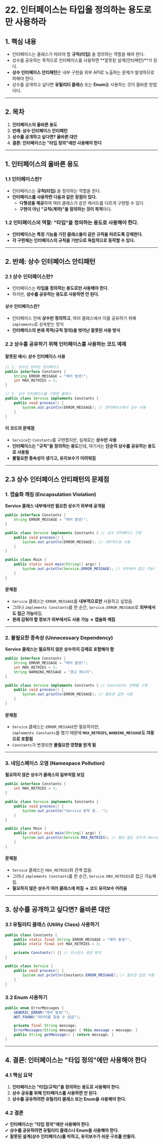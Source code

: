 # **22. 인터페이스는 타입을 정의하는 용도로만 사용하라**

## **1. 핵심 내용**

- 인터페이스는 클래스가 따라야 할 **규칙(타입)** 을 정의하는 역할을 해야 한다.
- 상수를 공유하는 목적으로 인터페이스를 사용하면 **잘못된 설계(안티패턴)**가 된다.
- **상수 인터페이스 안티패턴**은 내부 구현을 외부 API로 노출하는 문제가 발생하므로 피해야 한다.
- 상수를 공개하고 싶다면 **유틸리티 클래스** 또는 **Enum**을 사용하는 것이 올바른 방법이다.

---

## **2. 목차**

1. **인터페이스의 올바른 용도**
2. **반례: 상수 인터페이스 안티패턴**
3. **상수를 공개하고 싶다면? 올바른 대안**
4. **결론: 인터페이스는 "타입 정의"에만 사용해야 한다**

---

## **1. 인터페이스의 올바른 용도**

### **1.1 인터페이스란?**

- 인터페이스는 **규칙(타입)** 을 정의하는 역할을 한다.
- **인터페이스를 사용하면 다음과 같은 장점이 있다.**
  - **다형성을 제공**하여 여러 클래스가 같은 메서드를 다르게 구현할 수 있다.
  - **구현이 아닌 "규칙(계약)"을 정의하는 것이 목적**이다.

### **1.2 인터페이스의 역할: "타입"을 정의하는 용도로 사용해야 한다.**

- **인터페이스는 특정 기능을 가진 클래스들이 같은 규칙을 따르도록 강제한다.**
- **각 구현체는 인터페이스의 규칙을 기반으로 독립적으로 동작할 수 있다.**

---

## **2. 반례: 상수 인터페이스 안티패턴**

### **2.1 상수 인터페이스란?**

- 인터페이스는 **타입을 정의하는 용도로만 사용해야 한다.**
- 하지만, **상수를 공유하는 용도로 사용하면 안 된다.**

#### **상수 인터페이스란?**

- 인터페이스 안에 **상수만 정의하고**, 여러 클래스에서 이를 공유하기 위해 `implements`로 상속받는 방식
- **인터페이스의 본래 목적(규칙 정의)을 벗어난 잘못된 사용 방식**

### **2.2 상수를 공유하기 위해 인터페이스를 사용하는 코드 예제**

#### **잘못된 예시: 상수 인터페이스 사용**

```java
// 1. 상수만 정의된 인터페이스
public interface Constants {
    String ERROR_MESSAGE = "에러 발생!";
    int MAX_RETRIES = 3;
}

// 2. 상수 인터페이스를 구현한 클래스
public class Service implements Constants {
    public void process() {
        System.out.println(ERROR_MESSAGE); // 인터페이스에서 상수 사용
    }
}
```

#### **이 코드의 문제점**

- `Service`는 `Constants`를 구현했지만, 실제로는 **상수만 사용**
- **인터페이스는 "규칙"을 정의하는 용도**인데, 여기서는 **단순히 상수를 공유하는 용도로 사용됨**
- **불필요한 종속성이 생기고, 유지보수가 어려워짐**

---

## **2.3 상수 인터페이스 안티패턴의 문제점**

### **1. 캡슐화 깨짐 (Encapsulation Violation)**

**Service 클래스 내부에서만 필요한 상수가 외부에 공개됨**

```java
public interface Constants {
    String ERROR_MESSAGE = "에러 발생!";
}

public class Service implements Constants { // 상수 인터페이스 구현
    public void process() {
        System.out.println(ERROR_MESSAGE); // 내부적으로 사용
    }
}

public class Main {
    public static void main(String[] args) {
        System.out.println(Service.ERROR_MESSAGE); // 외부에서 접근 가능!
    }
}
```

#### **문제점**

- `Service` 클래스는 `ERROR_MESSAGE`를 **내부적으로만** 사용하고 싶었음.
- 그러나 `implements Constants`를 한 순간, `Service.ERROR_MESSAGE`로 **외부에서도 접근 가능**해짐.
- **원래 감춰야 할 정보가 외부에서도 사용 가능 → 캡슐화 깨짐**

---

### **2. 불필요한 종속성 (Unnecessary Dependency)**

**Service 클래스는 필요하지 않은 상수까지 강제로 포함해야 함**

```java
public interface Constants {
    String ERROR_MESSAGE = "에러 발생!";
    int MAX_RETRIES = 3;
    String WARNING_MESSAGE = "경고 메시지";
}

public class Service implements Constants { // Constants 전체를 구현
    public void process() {
        System.out.println(ERROR_MESSAGE); // 필요한 값만 사용
    }
}
```

#### **문제점**

- `Service` 클래스는 `ERROR_MESSAGE`만 필요하지만,  
  `implements Constants`를 했기 때문에 **`MAX_RETRIES`, `WARNING_MESSAGE`도 자동으로 포함됨**
- `Constants`가 변경되면 **불필요한 영향을 받게 됨**

---

### **3. 네임스페이스 오염 (Namespace Pollution)**

**필요하지 않은 상수가 클래스의 일부처럼 보임**

```java
public interface Constants {
    int MAX_RETRIES = 3;
}

public class Service implements Constants {
    public void process() {
        System.out.println("Service 동작 중...");
    }
}

public class Main {
    public static void main(String[] args) {
        System.out.println(Service.MAX_RETRIES); // 필요 없는 상수가 Service의 일부처럼 보임
    }
}
```

#### **문제점**

- `Service` 클래스는 `MAX_RETRIES`와 관계 없음.
- 그러나 `implements Constants`를 한 순간, `Service.MAX_RETRIES`로 접근 가능해짐.
- **필요하지 않은 상수가 여러 클래스에 퍼짐 → 코드 유지보수 어려움**

---

## **3. 상수를 공개하고 싶다면? 올바른 대안**

### **3.1 유틸리티 클래스 (Utility Class) 사용하기**

```java
public class Constants {
    public static final String ERROR_MESSAGE = "에러 발생!";
    public static final int MAX_RETRIES = 3;

    private Constants() {} // 인스턴스 생성 방지
}

public class Service {
    public void process() {
        System.out.println(Constants.ERROR_MESSAGE); // 필요한 값만 사용
    }
}
```

### **3.2 Enum 사용하기**

```java
public enum ErrorMessages {
    GENERIC_ERROR("에러 발생!"),
    NOT_FOUND("데이터를 찾을 수 없음");

    private final String message;
    ErrorMessages(String message) { this.message = message; }
    public String getMessage() { return message; }
}
```

---

## **4. 결론: 인터페이스는 "타입 정의"에만 사용해야 한다**

### **4.1 핵심 요약**

1. **인터페이스는 "타입(규칙)"을 정의하는 용도로 사용해야 한다.**
2. **상수 공유를 위해 인터페이스를 사용하면 안 된다.**
3. **상수를 공유하려면 유틸리티 클래스 또는 Enum을 사용해야 한다.**

### **4.2 결론**

✔ **인터페이스는 "타입 정의"에만 사용해야 한다.**  
✔ **상수를 공유하려면 유틸리티 클래스나 Enum을 사용해야 한다.**  
✔ **잘못된 설계(상수 인터페이스)를 피하고, 유지보수가 쉬운 구조를 만들자.**
